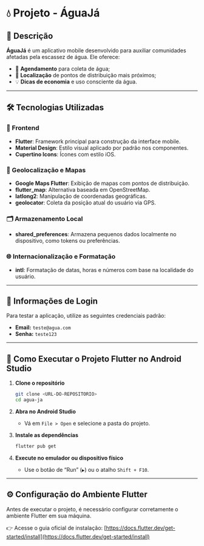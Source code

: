# 💧 Projeto - ÁguaJá

## 📝 Descrição

**ÁguaJá** é um aplicativo mobile desenvolvido para auxiliar comunidades afetadas pela escassez de água. Ele oferece:

* 📅 **Agendamento** para coleta de água;
* 📍 **Localização** de pontos de distribuição mais próximos;
* 💡 **Dicas de economia** e uso consciente da água.

---

## 🛠️ Tecnologias Utilizadas

### 📱 Frontend

* **Flutter**: Framework principal para construção da interface mobile.
* **Material Design**: Estilo visual aplicado por padrão nos componentes.
* **Cupertino Icons**: Ícones com estilo iOS.

### 📍 Geolocalização e Mapas

* **Google Maps Flutter**: Exibição de mapas com pontos de distribuição.
* **flutter\_map**: Alternativa baseada em OpenStreetMap.
* **latlong2**: Manipulação de coordenadas geográficas.
* **geolocator**: Coleta da posição atual do usuário via GPS.

### 🗂️ Armazenamento Local

* **shared\_preferences**: Armazena pequenos dados localmente no dispositivo, como tokens ou preferências.

### 🌐 Internacionalização e Formatação

* **intl**: Formatação de datas, horas e números com base na localidade do usuário.

---

## 🔐 Informações de Login

Para testar a aplicação, utilize as seguintes credenciais padrão:

* **Email:** `teste@agua.com`
* **Senha:** `teste123`

---

## 🚀 Como Executar o Projeto Flutter no Android Studio

1. **Clone o repositório**

   ```bash
   git clone <URL-DO-REPOSITORIO>
   cd agua-ja
   ```

2. **Abra no Android Studio**

   * Vá em `File > Open` e selecione a pasta do projeto.

3. **Instale as dependências**

   ```bash
   flutter pub get
   ```

4. **Execute no emulador ou dispositivo físico**

   * Use o botão de “Run” (`▶`) ou o atalho `Shift + F10`.

---

## ⚙️ Configuração do Ambiente Flutter

Antes de executar o projeto, é necessário configurar corretamente o ambiente Flutter em sua máquina.

👉 Acesse o guia oficial de instalação:
[https://docs.flutter.dev/get-started/install](https://docs.flutter.dev/get-started/install)
